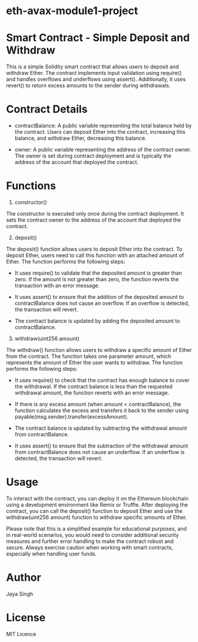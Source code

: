 # eth-avax-module1-project
# Smart Contract - Simple Deposit and Withdraw
This is a simple Solidity smart contract that allows users to deposit and withdraw Ether. The contract implements input validation using require() and handles overflows and underflows using assert(). Additionally, it uses revert() to return excess amounts to the sender during withdrawals.
# Contract Details
* contractBalance: A public variable representing the total balance held by the contract. Users can deposit Ether into the contract, increasing this balance, and withdraw Ether, decreasing this balance.

* owner: A public variable representing the address of the contract owner. The owner is set during contract deployment and is typically the address of the account that deployed the contract.
# Functions
1. constructor()

The constructor is executed only once during the contract deployment. It sets the contract owner to the address of the account that deployed the contract.

2. deposit()

The deposit() function allows users to deposit Ether into the contract. To deposit Ether, users need to call this function with an attached amount of Ether. The function performs the following steps:
*   It uses require() to validate that the deposited amount is greater than zero. If the amount is not greater than zero, the function reverts the transaction with an error message.

*   It uses assert() to ensure that the addition of the deposited amount to contractBalance does not cause an overflow. If an overflow is detected, the transaction will revert.

*   The contract balance is updated by adding the deposited amount to contractBalance.
  
3. withdraw(uint256 amount)
   
The withdraw() function allows users to withdraw a specific amount of Ether from the contract. The function takes one parameter amount, which represents the amount of Ether the user wants to withdraw. The function performs the following steps:

*    It uses require() to check that the contract has enough balance to cover the withdrawal. If the contract balance is less than the requested withdrawal amount, the function reverts with an error message.

*    If there is any excess amount (when amount < contractBalance), the function calculates the excess and transfers it back to the sender using payable(msg.sender).transfer(excessAmount).

*    The contract balance is updated by subtracting the withdrawal amount from contractBalance.

*    It uses assert() to ensure that the subtraction of the withdrawal amount from contractBalance does not cause an underflow. If an underflow is detected, the transaction will revert.
# Usage
To interact with the contract, you can deploy it on the Ethereum blockchain using a development environment like Remix or Truffle. After deploying the contract, you can call the deposit() function to deposit Ether and use the withdraw(uint256 amount) function to withdraw specific amounts of Ether.

Please note that this is a simplified example for educational purposes, and in real-world scenarios, you would need to consider additional security measures and further error handling to make the contract robust and secure. Always exercise caution when working with smart contracts, especially when handling user funds.
# Author 
Jaya Singh
# License 
MIT Licence 
